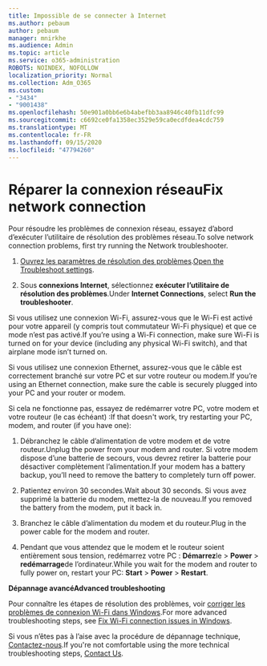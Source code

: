 ```yaml
---
title: Impossible de se connecter à Internet
ms.author: pebaum
author: pebaum
manager: mnirkhe
ms.audience: Admin
ms.topic: article
ms.service: o365-administration
ROBOTS: NOINDEX, NOFOLLOW
localization_priority: Normal
ms.collection: Adm_O365
ms.custom:
- "3434"
- "9001438"
ms.openlocfilehash: 50e901a0bb6e6b4abefbb3aa8946c40fb11dfc99
ms.sourcegitcommit: c6692ce0fa1358ec3529e59ca0ecdfdea4cdc759
ms.translationtype: MT
ms.contentlocale: fr-FR
ms.lasthandoff: 09/15/2020
ms.locfileid: "47794260"
---
```

# <a name="fix-network-connection"></a><span data-ttu-id="4bd9e-102">Réparer la connexion réseau</span><span class="sxs-lookup"><span data-stu-id="4bd9e-102">Fix network connection</span></span>

<span data-ttu-id="4bd9e-103">Pour résoudre les problèmes de connexion réseau, essayez d’abord d’exécuter l’utilitaire de résolution des problèmes réseau.</span><span class="sxs-lookup"><span data-stu-id="4bd9e-103">To solve network connection problems, first try running the Network troubleshooter.</span></span> 

1. <span data-ttu-id="4bd9e-104">[Ouvrez les paramètres de résolution des problèmes](ms-settings:troubleshoot).</span><span class="sxs-lookup"><span data-stu-id="4bd9e-104">[Open the Troubleshoot settings](ms-settings:troubleshoot).</span></span>

2. <span data-ttu-id="4bd9e-105">Sous **connexions Internet**, sélectionnez **exécuter l’utilitaire de résolution des problèmes**.</span><span class="sxs-lookup"><span data-stu-id="4bd9e-105">Under **Internet Connections**, select **Run the troubleshooter**.</span></span>

<span data-ttu-id="4bd9e-106">Si vous utilisez une connexion Wi-Fi, assurez-vous que le Wi-Fi est activé pour votre appareil (y compris tout commutateur Wi-Fi physique) et que ce mode n’est pas activé.</span><span class="sxs-lookup"><span data-stu-id="4bd9e-106">If you’re using a Wi-Fi connection, make sure Wi-Fi is turned on for your device (including any physical Wi-Fi switch), and that airplane mode isn’t turned on.</span></span>

<span data-ttu-id="4bd9e-107">Si vous utilisez une connexion Ethernet, assurez-vous que le câble est correctement branché sur votre PC et sur votre routeur ou modem.</span><span class="sxs-lookup"><span data-stu-id="4bd9e-107">If you’re using an Ethernet connection, make sure the cable is securely plugged into your PC and your router or modem.</span></span>

<span data-ttu-id="4bd9e-108">Si cela ne fonctionne pas, essayez de redémarrer votre PC, votre modem et votre routeur (le cas échéant) :</span><span class="sxs-lookup"><span data-stu-id="4bd9e-108">If that doesn't work, try restarting your PC, modem, and router (if you have one):</span></span>

1. <span data-ttu-id="4bd9e-109">Débranchez le câble d’alimentation de votre modem et de votre routeur.</span><span class="sxs-lookup"><span data-stu-id="4bd9e-109">Unplug the power from your modem and router.</span></span> <span data-ttu-id="4bd9e-110">Si votre modem dispose d’une batterie de secours, vous devrez retirer la batterie pour désactiver complètement l’alimentation.</span><span class="sxs-lookup"><span data-stu-id="4bd9e-110">If your modem has a battery backup, you’ll need to remove the battery to completely turn off power.</span></span>

2. <span data-ttu-id="4bd9e-111">Patientez environ 30 secondes.</span><span class="sxs-lookup"><span data-stu-id="4bd9e-111">Wait about 30 seconds.</span></span> <span data-ttu-id="4bd9e-112">Si vous avez supprimé la batterie du modem, mettez-la de nouveau.</span><span class="sxs-lookup"><span data-stu-id="4bd9e-112">If you removed the battery from the modem, put it back in.</span></span>

3. <span data-ttu-id="4bd9e-113">Branchez le câble d’alimentation du modem et du routeur.</span><span class="sxs-lookup"><span data-stu-id="4bd9e-113">Plug in the power cable for the modem and router.</span></span>

4. <span data-ttu-id="4bd9e-114">Pendant que vous attendez que le modem et le routeur soient entièrement sous tension, redémarrez votre PC : **Démarrez**le  >  **Power**  >  **redémarrage**de l’ordinateur.</span><span class="sxs-lookup"><span data-stu-id="4bd9e-114">While you wait for the modem and router to fully power on, restart your PC: **Start** > **Power** > **Restart**.</span></span>

<span data-ttu-id="4bd9e-115">**Dépannage avancé**</span><span class="sxs-lookup"><span data-stu-id="4bd9e-115">**Advanced troubleshooting**</span></span>

<span data-ttu-id="4bd9e-116">Pour connaître les étapes de résolution des problèmes, voir [corriger les problèmes de connexion Wi-Fi dans Windows](https://support.microsoft.com/help/10741?ocid=SMC10741%2F).</span><span class="sxs-lookup"><span data-stu-id="4bd9e-116">For more advanced troubleshooting steps, see [Fix Wi-Fi connection issues in Windows](https://support.microsoft.com/help/10741?ocid=SMC10741%2F).</span></span> 

<span data-ttu-id="4bd9e-117">Si vous n’êtes pas à l’aise avec la procédure de dépannage technique, [Contactez-nous](https://support.microsoft.com/contactus).</span><span class="sxs-lookup"><span data-stu-id="4bd9e-117">If you're not comfortable using the more technical troubleshooting steps, [Contact Us](https://support.microsoft.com/contactus).</span></span>
